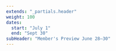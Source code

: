 ```yaml
---
extends: "_partials.header"
weight: 100
dates:
  start: "July 1"
  end: "Sept 30"
subHeader: "Member's Preview June 28–30"
---
```

